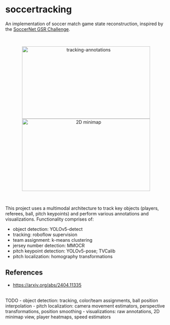 # soccertracking

An implementation of soccer match game state reconstruction, inspired by the [SoccerNet GSR Challenge](https://www.soccer-net.org/tasks/game-state-reconstruction).

<br>
<p align="center">
    <img src="https://github.com/user-attachments/assets/6f7d0af1-dcb1-4380-afc6-599b72c15a58" alt="tracking-annotations" height="225" width="400">
    <img src="https://github.com/user-attachments/assets/33f7a6aa-7e2b-4005-8b65-bfe1b0c578f2" alt="2D minimap" height="225" width="400">
</p>
<br>

This project uses a multimodal architecture to track key objects (players, referees, ball, pitch keypoints) and perform various annotations and visualizations. Functionality  comprises of:
- object detection: YOLOv5-detect
- tracking: roboflow supervision
- team assignment: k-means clustering
- jersey number detection: MMOCR
- pitch keypoint detection: YOLOv5-pose; TVCalib
- pitch localization: homography transformations

## References
- https://arxiv.org/abs/2404.11335

<br>
TODO
- object detection: tracking, color/team assignments, ball position interpolation
- pitch localization: camera movement estimators, perspective transformations, position smoothing
- visualizations: raw annotations, 2D minimap view, player heatmaps, speed estimators 
